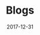 ---
title: Blogs
headline: Technical Blog
textline: Welcome to the Technical blog!
weight: 4
outputs:
- HTML
- RSS
- OpenSearch
- Algolia
publishdate: 2017-12-31
expirydate: 2030-01-01
date: 2017-12-31
description: 'Technical Blog'
authors: []
categories: []
tags: []
cta:
  headline: ''
  textline: ''
  calls_to_action: []
private: false
aliases: []
menu:
  main:
    weight: 4
---